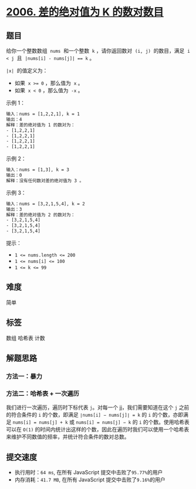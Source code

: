 # [2006. 差的绝对值为 K 的数对数目](https://leetcode-cn.com/problems/count-number-of-pairs-with-absolute-difference-k/)

## 题目

给你一个整数数组  `nums`  和一个整数  `k` ，请你返回数对  `(i, j)`  的数目，满足  `i < j`  且  `|nums[i] - nums[j]| == k` 。

`|x|`  的值定义为：

- 如果  `x >= 0` ，那么值为  `x` 。
- 如果  `x < 0` ，那么值为  `-x` 。

示例 1：

```txt
输入：nums = [1,2,2,1], k = 1
输出：4
解释：差的绝对值为 1 的数对为：
- [1,2,2,1]
- [1,2,2,1]
- [1,2,2,1]
- [1,2,2,1]
```

示例 2：

```txt
输入：nums = [1,3], k = 3
输出：0
解释：没有任何数对差的绝对值为 3 。
```

示例 3：

```txt
输入：nums = [3,2,1,5,4], k = 2
输出：3
解释：差的绝对值为 2 的数对为：
- [3,2,1,5,4]
- [3,2,1,5,4]
- [3,2,1,5,4]
```

提示：

- `1 <= nums.length <= 200`
- `1 <= nums[i] <= 100`
- `1 <= k <= 99`

## 难度

简单

## 标签

数组 哈希表 计数

## 解题思路

### 方法一：暴力

### 方法二：哈希表 + 一次遍历

我们进行一次遍历，遍历时下标代表 `j`。对每一个 jj，我们需要知道在这个 `j` 之前的符合条件的 `i` 的个数，即满足 `∣nums[i] − nums[j]∣ = k` 的 `i` 的个数，亦即满足 `nums[i] = nums[j] + k` 或 `nums[i] = nums[j] − k` 的 `i` 的个数。使用哈希表可以在 `O(1)` 的时间内统计出这样的个数，因此在遍历时我们可以使用一个哈希表来维护不同数值的频率，并统计符合条件的数对总数。

## 提交速度

- 执行用时：`64 ms`, 在所有 JavaScript 提交中击败了`95.77%`的用户
- 内存消耗：`41.7 MB`, 在所有 JavaScript 提交中击败了`9.16%`的用户

